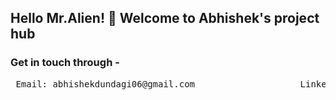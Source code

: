 ## Hello Mr.Alien! 👋 Welcome to Abhishek's project hub

### Get in touch through -
 
<pre>
 Email: abhishekdundagi06@gmail.com                    LinkedIn: https://linkedin.com/in/abhishek-dundagi-4a0752203/
 </pre>

